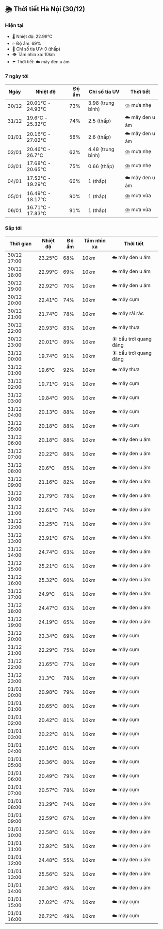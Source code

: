 ## 🌦️ Thời tiết Hà Nội (30/12)

### Hiện tại

- 🌡️ Nhiệt độ: 22.99℃
- 💦 Độ ẩm: 69%
- 🌟 Chỉ số tia UV: 0 (thấp)
- 👁️ Tầm nhìn xa: 10km
- ☂️ Thời tiết: ☁️ mây đen u ám

### 7 ngày tới

| Ngày | Nhiệt độ | Độ ẩm | Chỉ số tia UV | Thời tiết |
| --- | --- | --- | --- | --- |
| 30/12 | 20.01℃ - 24.93℃ | 73% | 3.98 (trung bình) | ⛈️ mưa nhẹ |
| 31/12 | 19.6℃ - 25.32℃ | 74% | 2.5 (thấp) | ☁️ mây đen u ám |
| 01/01 | 20.16℃ - 27.02℃ | 58% | 2.6 (thấp) | ☁️ mây đen u ám |
| 02/01 | 20.46℃ - 26.7℃ | 62% | 4.48 (trung bình) | ⛈️ mưa nhẹ |
| 03/01 | 17.68℃ - 20.65℃ | 75% | 0.66 (thấp) | ⛈️ mưa nhẹ |
| 04/01 | 17.52℃ - 19.29℃ | 66% | 1 (thấp) | ☁️ mây đen u ám |
| 05/01 | 16.49℃ - 18.17℃ | 90% | 1 (thấp) | ⛈️ mưa vừa |
| 06/01 | 16.71℃ - 17.83℃ | 91% | 1 (thấp) | ⛈️ mưa vừa |

### Sắp tới

| Thời gian | Nhiệt độ | Độ ẩm | Tầm nhìn xa | Thời tiết |
| --- | --- | --- | --- | --- |
| 30/12 17:00 | 23.25℃ | 68% | 10km | ☁️ mây đen u ám |
| 30/12 18:00 | 22.99℃ | 69% | 10km | ☁️ mây đen u ám |
| 30/12 19:00 | 22.92℃ | 70% | 10km | ☁️ mây đen u ám |
| 30/12 20:00 | 22.41℃ | 74% | 10km | ☁️ mây cụm |
| 30/12 21:00 | 21.74℃ | 78% | 10km | ☁️ mây rải rác |
| 30/12 22:00 | 20.93℃ | 83% | 10km | ☁️ mây thưa |
| 30/12 23:00 | 20.01℃ | 89% | 10km | ☀️ bầu trời quang đãng |
| 31/12 00:00 | 19.74℃ | 91% | 10km | ☀️ bầu trời quang đãng |
| 31/12 01:00 | 19.6℃ | 92% | 10km | ☁️ mây thưa |
| 31/12 02:00 | 19.71℃ | 91% | 10km | ☁️ mây cụm |
| 31/12 03:00 | 19.84℃ | 90% | 10km | ☁️ mây cụm |
| 31/12 04:00 | 20.13℃ | 88% | 10km | ☁️ mây cụm |
| 31/12 05:00 | 20.18℃ | 88% | 10km | ☁️ mây cụm |
| 31/12 06:00 | 20.18℃ | 88% | 10km | ☁️ mây đen u ám |
| 31/12 07:00 | 20.22℃ | 88% | 10km | ☁️ mây đen u ám |
| 31/12 08:00 | 20.6℃ | 85% | 10km | ☁️ mây đen u ám |
| 31/12 09:00 | 21.16℃ | 82% | 10km | ☁️ mây đen u ám |
| 31/12 10:00 | 21.79℃ | 78% | 10km | ☁️ mây đen u ám |
| 31/12 11:00 | 22.61℃ | 74% | 10km | ☁️ mây đen u ám |
| 31/12 12:00 | 23.25℃ | 71% | 10km | ☁️ mây đen u ám |
| 31/12 13:00 | 23.91℃ | 67% | 10km | ☁️ mây đen u ám |
| 31/12 14:00 | 24.74℃ | 63% | 10km | ☁️ mây đen u ám |
| 31/12 15:00 | 25.21℃ | 61% | 10km | ☁️ mây đen u ám |
| 31/12 16:00 | 25.32℃ | 60% | 10km | ☁️ mây đen u ám |
| 31/12 17:00 | 24.9℃ | 61% | 10km | ☁️ mây đen u ám |
| 31/12 18:00 | 24.47℃ | 63% | 10km | ☁️ mây đen u ám |
| 31/12 19:00 | 24.19℃ | 65% | 10km | ☁️ mây đen u ám |
| 31/12 20:00 | 23.34℃ | 69% | 10km | ☁️ mây cụm |
| 31/12 21:00 | 22.29℃ | 75% | 10km | ☁️ mây cụm |
| 31/12 22:00 | 21.65℃ | 77% | 10km | ☁️ mây cụm |
| 31/12 23:00 | 21.3℃ | 78% | 10km | ☁️ mây cụm |
| 01/01 00:00 | 20.98℃ | 79% | 10km | ☁️ mây cụm |
| 01/01 01:00 | 20.65℃ | 80% | 10km | ☁️ mây cụm |
| 01/01 02:00 | 20.42℃ | 81% | 10km | ☁️ mây cụm |
| 01/01 03:00 | 20.22℃ | 81% | 10km | ☁️ mây cụm |
| 01/01 04:00 | 20.16℃ | 81% | 10km | ☁️ mây cụm |
| 01/01 05:00 | 20.36℃ | 80% | 10km | ☁️ mây cụm |
| 01/01 06:00 | 20.49℃ | 79% | 10km | ☁️ mây cụm |
| 01/01 07:00 | 20.57℃ | 78% | 10km | ☁️ mây cụm |
| 01/01 08:00 | 21.29℃ | 74% | 10km | ☁️ mây đen u ám |
| 01/01 09:00 | 22.59℃ | 67% | 10km | ☁️ mây đen u ám |
| 01/01 10:00 | 23.58℃ | 61% | 10km | ☁️ mây đen u ám |
| 01/01 11:00 | 23.92℃ | 58% | 10km | ☁️ mây đen u ám |
| 01/01 12:00 | 24.48℃ | 55% | 10km | ☁️ mây đen u ám |
| 01/01 13:00 | 25.56℃ | 52% | 10km | ☁️ mây đen u ám |
| 01/01 14:00 | 26.38℃ | 49% | 10km | ☁️ mây đen u ám |
| 01/01 15:00 | 27.02℃ | 47% | 10km | ☁️ mây cụm |
| 01/01 16:00 | 26.72℃ | 49% | 10km | ☁️ mây cụm |
